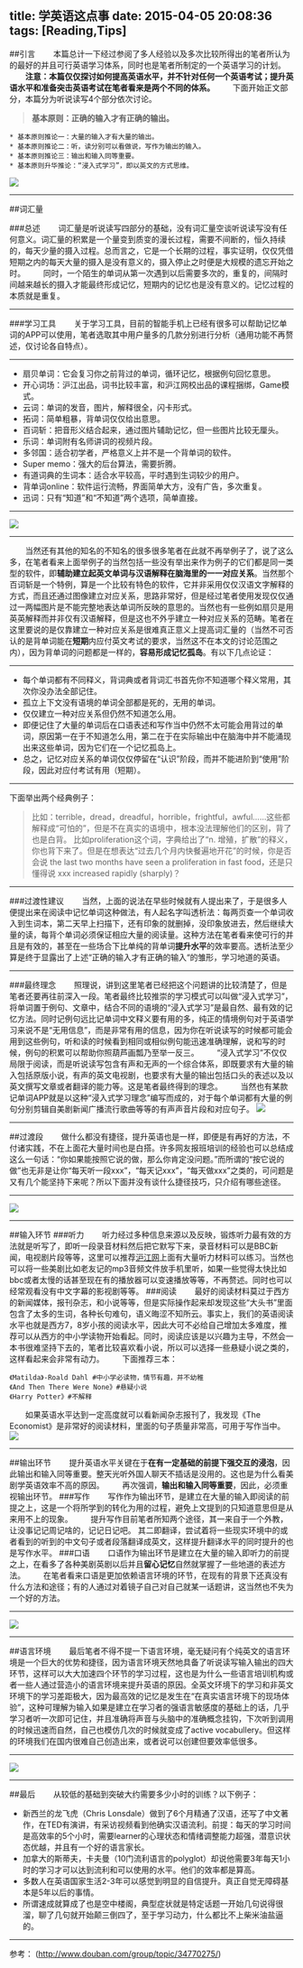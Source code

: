 title: 学英语这点事
date: 2015-04-05 20:08:36
tags: [Reading,Tips]
---
##引言
　　本篇总计一下经过参阅了多人经验以及多次比较所得出的笔者所认为的最好的并且可行英语学习体系，同时也是笔者所制定的一个英语学习的计划。
　　**注意：本篇仅仅探讨如何提高英语水平，并不针对任何一个英语考试；提升英语水平和准备突击英语考试在笔者看来是两个不同的体系。**
　　下面开始正文部分，本篇分为听说读写4个部分依次讨论。
>**基本原则：正确的输入才有正确的输出。**

    * 基本原则推论一：大量的输入才有大量的输出。
    * 基本原则推论二：听，读分别可以看做说，写作为输出的输入。
    * 基本原则推论三：输出和输入同等重要。
    * 基本原则升华推论：“浸入式学习”，即以英文的方式思维。
![](/img/学英语这点事/4.jpg)

---

##词汇量

###总述
　　词汇量是听说读写四部分的基础，没有词汇量空谈听说读写没有任何意义。词汇量的积累是一个量变到质变的漫长过程，需要不间断的，恒久持续的，每天少量的摄入过程。总而言之，它是一个长期的过程，事实证明，仅仅凭借短期之内的每天大量的摄入是没有意义的，摄入停止之时便是大规模的遗忘开始之时。
　　同时，一个陌生的单词从第一次遇到以后需要多次的，重复的，间隔时间越来越长的摄入才能最终形成记忆，短期内的记忆也是没有意义的。记忆过程的本质就是重复。

---

###学习工具
　　关于学习工具，目前的智能手机上已经有很多可以帮助记忆单词的APP可以使用，笔者选取其中用户量多的几款分别进行分析（通用功能不再赘述，仅讨论各自特点）。

---

* 扇贝单词：它会复习你之前背过的单词，循环记忆，根据例句回忆意思。
* 开心词场：沪江出品，词书比较丰富，和沪江网校出品的课程捆绑，Game模式。
* 云词：单词的发音，图片，解释很全，闪卡形式。
* 拓词：简单粗暴，背单词仅仅给出意思。
* 百词斩：把音形义结合起来，通过图片辅助记忆，但一些图片比较无厘头。
* 乐词：单词附有名师讲词的视频片段。
* 多邻国：适合初学者，严格意义上并不是一个背单词的软件。
* Super memo：强大的后台算法，需要折腾。
* 有道词典的生词本：适合水平较高，平时遇到生词较少的用户。
* 背单词online：软件运行流畅，界面简单大方，没有广告，多次重复。
* 迅词：只有“知道”和“不知道”两个选项，简单直接。

---

![](/img/学英语这点事/5.jpg)

---

　　当然还有其他的知名的不知名的很多很多笔者在此就不再举例子了，说了这么多，在笔者看来上面举例子的当然包括一些没有举出来作为例子的它们都是同一类型的软件，即**辅助建立起英文单词与汉语解释在脑海里的一一对应关系**。当然那个百词斩是一个特例，算是一个比较有特色的软件，它并非采用仅仅汉语文字解释的方式，而且还通过图像建立对应关系，思路非常好，但是经过笔者使用发现仅仅通过一两幅图片是不能完整地表达单词所反映的意思的。当然也有一些例如扇贝是用英英解释而并非仅有汉语解释，但是这也不外乎建立一种对应关系的范畴。笔者在这里要说的是仅靠建立一种对应关系是很难真正意义上提高词汇量的（当然不可否认的是背单词能在**短期**内应付英文考试的要求，当然这不在本文的讨论范围之内），因为背单词的问题都是一样的，**容易形成记忆孤岛**。有以下几点论证：

---

* 每个单词都有不同释义，背词典或者背词汇书首先你不知道哪个释义常用，其次你没办法全部记住。
* 孤立上下文没有语境的单词全部都是死的，无用的单词。
* 仅仅建立一种对应关系但仍然不知道怎么用。
* 即便记住了大量的单词后在口语表述和写作当中仍然不太可能会用背过的单词，原因第一在于不知道怎么用，第二在于在实际输出中在脑海中并不能涌现出来这些单词，因为它们在一个记忆孤岛上。
* 总之，记忆对应关系的单词仅仅停留在“认识”阶段，而并不能进阶到“使用”阶段，因此对应付考试有用（短期）。

---

下面举出两个经典例子：
>比如：terrible，dread，dreadful，horrible，frightful，awful……这些都解释成“可怕的”，但是不在真实的语境中，根本没法理解他们的区别，背了也是白背。
>比如proliferation这个词，字典给出了“n. 增殖，扩散”的释义，你也背下来了。但是在想表达“过去几个月内快餐遍地开花”的时候，你是否会说 the last two months have seen a proliferation in fast food，还是只懂得说 xxx increased rapidly (sharply)？

---

###过渡性建议
　　当然，上面的说法在早些时候就有人提出来了，于是很多人便提出来在阅读中记忆单词这种做法，有人起名字叫透析法：每两页查一个单词收入到生词本，第二天早上扫描下，还有印象的就删掉，没印象放进去，然后继续大量的读，每背个单词必须保证相应大量的阅读量。这种方法在笔者看来使可行的并且是有效的，甚至在一些场合下比单纯的背单词**提升水平**的效率要高。透析法至少算是终于显露出了上述“正确的输入才有正确的输入“的雏形，学习地道的英语。

---

###最终理念
　　照理说，讲到这里笔者已经把这个问题讲的比较清楚了，但是笔者还要再往前深入一段。笔者最终比较推崇的学习模式可以叫做“浸入式学习”，将单词置于例句、文章中，结合不同的语境的“浸入式学习”是最自然、最有效的记忆方法。同时记例句远比记单词中文释义要有用的多，纯正的情境例句对于英语学习来说不是“无用信息”，而是非常有用的信息，因为你在听说读写的时候都可能会用到这些例句，听和读的时候看到相同或相似例句能迅速准确理解，说和写的时候，例句的积累可以帮助你照葫芦画瓢乃至举一反三。 
　　“浸入式学习”不仅仅局限于阅读，而是听说读写包含有声和无声的一个综合体系，即既要求有大量的输入包括原版小说，有声的英文电视剧，也要求有大量的输出包括口头的表述以及以英文撰写文章或者翻译的能力等。这是笔者最终得到的理念。
　　当然也有某款记单词APP就是以这种“浸入式学习理念”编写而成的，对于每个单词都有大量的例句分别剪辑自美剧新闻广播流行歌曲等等的有声声音片段和对应句子。
![](/img/学英语这点事/6.jpg)

---

##过渡段
　　做什么都没有捷径，提升英语也是一样，即便是有再好的方法，不付诸实践，不在上面花大量时间也是白搭。许多网友报班培训的经验也可以总结成这么一句话：“你如果能按照它说的做，那么你肯定没问题。”而所谓的“按它说的做”也无非是让你“每天听一段xxx”，“每天记xxx”，“每天做xxx”之类的，可问题是又有几个能坚持下来呢？所以下面并没有谈什么捷径技巧，只介绍有哪些途径。

---

![](/img/学英语这点事/8.jpg)

---

##输入环节
###听力
　　听力经过多种信息来源以及反映，锻炼听力最有效的方法就是听写了，即听一段录音材料然后把它默写下来，录音材料可以是BBC新闻，电视剧片段等等，这里可以推荐[沪江网](http://ting.hujiang.com/)上面有大量听力材料可以练习。当然也可以将一些美剧比如老友记的mp3音频文件放手机里听，如果一些觉得太快比如bbc或者太慢的话甚至现在有的播放器可以变速播放等等，不再赘述。同时也可以经常观看没有中文字幕的影视剧等等。
###阅读
　　最好的阅读材料莫过于西方的新闻媒体，报刊杂志，和小说等等，但是实际操作起来却发现这些“大头书”里面包含了太多的生词，各种长句难句，语义晦涩不知所云。事实上，我们的英语阅读水平也就是西方7，8岁小孩的阅读水平，因此大可不必给自己增加太多难度，推荐可以从西方的中小学读物开始看起。同时，阅读应该是以兴趣为主导，不然会一本书很难坚持下去的，笔者比较喜欢看小说，所以可以选择一些悬疑小说之类的，这样看起来会非常有动力。
　　下面推荐三本：
```
《Matilda》-Roald Dahl #中小学必读物，情节有趣，并不幼稚
《And Then There Were None》#悬疑小说
《Harry Potter》#不解释
```
　　如果英语水平达到一定高度就可以看新闻杂志报刊了，我发现《The Economist》是非常好的阅读材料，里面的句子质量非常高，可用于写作当中。
![](/img/学英语这点事/3.jpg)

---

##输出环节
　　提升英语水平关键在于**在有一定基础的前提下强交互的浸泡**，因此输出和输入同等重要。整天光听外国人聊天不插话是没用的。这也是为什么看美剧学英语效率不高的原因。
　　再次强调，**输出和输入同等重要**，因此，必须重视输出环节。
###写作
　　写作作为输出环节，是建立在大量的输入即阅读的前提之上，这是一个将所学到的转化为用的过程，避免上文提到的只知道意思但是从来用不上的现象。
　　提升写作目前笔者所知两个途径，其一来自于一个外教，让没事记记周记啥的，记记日记吧。
其二即翻译，尝试着将一些现实环境中的或者看到的听到的中文句子或者段落翻译成英文，这样提升翻译水平的同时提升的也是写作水平。
###口语
　　口语作为输出环节是建立在大量的输入即听力的前提之上，在看多了各种美剧英剧以后并且**留心记忆**自然就掌握了一些地道的表述方法。
　　在笔者看来口语是更加依赖语言环境的环节，在现有的背景下还真没有什么方法和途径；有的人通过对着镜子自己对自己就某一话题讲，这当然也不失为一个好的方法。

---

![](/img/学英语这点事/1.jpg)

---

##语言环境
　　最后笔者不得不提一下语言环境，毫无疑问有个纯英文的语言环境是一个巨大的优势和捷径，因为语言环境天然地具备了听说读写输入输出的四大环节，这样可以大大加速四个环节的学习过程，这也是为什么一些语言培训机构或者一些人通过营造小的语言环境来提升英语的原因。全英文环境下的学习和非英文环境下的学习差距极大，因为最高效的记忆是发生在“在真实语言环境下的现场体验”，这种可理解为输入如果是建立在学习者的强语言敏感度的基础上的话，几乎学习者听一次即可记住，并且准确将声音与头脑中的准确概念挂钩，下次听到调用的时候迅速而自然，自己也模仿几次的时候就变成了active vocabullery。但这样的环境我们在国内很难自己创造出来，或者说可以创建但要效率低很多。

---

![](/img/学英语这点事/9.jpg)

---

##最后
　　从较低的基础到突破大约需要多少小时的训练？以下例子：
* 新西兰的龙飞虎（Chris Lonsdale）做到了6个月精通了汉语，还写了中文著作，在TED有演讲，有采访视频看到他确实汉语流利。前提：每天的学习时间是高效率的5个小时，需要learner的心理状态和情绪调整能力超强，潜意识状态优越，并且有一个好的语言家长。
* 加拿大的斯蒂夫，卡夫曼（10门流利语言的polyglot）却说他需要3年每天1小时的学习才可以达到流利和可以使用的水平。他们的效率都是算高。
* 多数人在英语国家生活2-3年可以感觉到明显的自信提升。真正自觉无障碍基本是5年以后的事情。
* 所谓速成就算成了也是空中楼阁，典型症状就是特定话题一开始几句说得很溜，聊了几句就开始颠三倒四了，至于学习动力，什么都比不上柴米油盐逼的。

---

参考：
(http://www.douban.com/group/topic/34770275/)
<!-- http://www.zhihu.com/question/19864419 -->
<!-- http://mp.weixin.qq.com/s?__biz=MzAwOTEzMTkzNw==&mid=206542405&idx=1&sn=2413d46ad2b85a98523b2f9ad78c84db#rd -->
<!-- http://www.hioz.me/ibbs/thread-1186635-1-2.html -->

